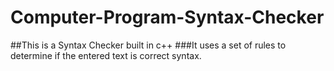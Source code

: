 # Computer-Program-Syntax-Checker
##This is a Syntax Checker built in c++
###It uses a set of rules to determine if the entered text is correct syntax.
 
